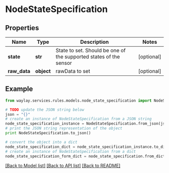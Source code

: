 # NodeStateSpecification


## Properties

Name | Type | Description | Notes
------------ | ------------- | ------------- | -------------
**state** | **str** | State to set. Should be one of the supported states of the sensor | [optional] 
**raw_data** | **object** | rawData to set | [optional] 

## Example

```python
from waylay.services.rules.models.node_state_specification import NodeStateSpecification

# TODO update the JSON string below
json = "{}"
# create an instance of NodeStateSpecification from a JSON string
node_state_specification_instance = NodeStateSpecification.from_json(json)
# print the JSON string representation of the object
print NodeStateSpecification.to_json()

# convert the object into a dict
node_state_specification_dict = node_state_specification_instance.to_dict()
# create an instance of NodeStateSpecification from a dict
node_state_specification_form_dict = node_state_specification.from_dict(node_state_specification_dict)
```
[[Back to Model list]](../README.md#documentation-for-models) [[Back to API list]](../README.md#documentation-for-api-endpoints) [[Back to README]](../README.md)


